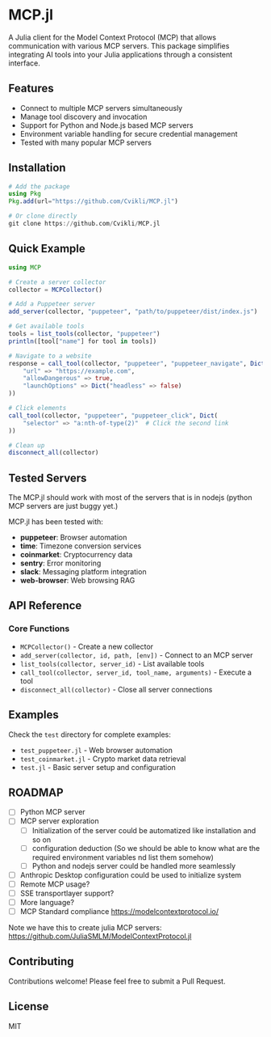 # MCP.jl

A Julia client for the Model Context Protocol (MCP) that allows communication with various MCP servers. This package simplifies integrating AI tools into your Julia applications through a consistent interface.

## Features

- Connect to multiple MCP servers simultaneously
- Manage tool discovery and invocation
- Support for Python and Node.js based MCP servers  
- Environment variable handling for secure credential management
- Tested with many popular MCP servers

## Installation

```julia
# Add the package
using Pkg
Pkg.add(url="https://github.com/Cvikli/MCP.jl")

# Or clone directly
git clone https://github.com/Cvikli/MCP.jl
```

## Quick Example

```julia
using MCP

# Create a server collector
collector = MCPCollector()

# Add a Puppeteer server
add_server(collector, "puppeteer", "path/to/puppeteer/dist/index.js")

# Get available tools
tools = list_tools(collector, "puppeteer")
println([tool["name"] for tool in tools])

# Navigate to a website
response = call_tool(collector, "puppeteer", "puppeteer_navigate", Dict(
    "url" => "https://example.com",
    "allowDangerous" => true,
    "launchOptions" => Dict("headless" => false)
))

# Click elements
call_tool(collector, "puppeteer", "puppeteer_click", Dict(
    "selector" => "a:nth-of-type(2)"  # Click the second link
))

# Clean up
disconnect_all(collector)
```

## Tested Servers

The MCP.jl should work with most of the servers that is in nodejs (python MCP servers are just buggy yet.)

MCP.jl has been tested with:

- **puppeteer**: Browser automation
- **time**: Timezone conversion services
- **coinmarket**: Cryptocurrency data
- **sentry**: Error monitoring
- **slack**: Messaging platform integration
- **web-browser**: Web browsing RAG

## API Reference

### Core Functions

- `MCPCollector()` - Create a new collector
- `add_server(collector, id, path, [env])` - Connect to an MCP server
- `list_tools(collector, server_id)` - List available tools
- `call_tool(collector, server_id, tool_name, arguments)` - Execute a tool
- `disconnect_all(collector)` - Close all server connections

## Examples

Check the `test` directory for complete examples:

- `test_puppeteer.jl` - Web browser automation
- `test_coinmarket.jl` - Crypto market data retrieval
- `test.jl` - Basic server setup and configuration

## ROADMAP

- [ ] Python MCP server
- [ ] MCP server exploration
  - [ ] Initialization of the server could be automatized like installation and so on
  - [ ] configuration deduction (So we should be able to know what are the required environment variables nd list them somehow)
  - [ ] Python and nodejs server could be handled more seamlessly
- [ ] Anthropic Desktop configuration could be used to initialize system
- [ ] Remote MCP usage?
- [ ] SSE transportlayer support?
- [ ] More language? 
- [ ] MCP Standard compliance https://modelcontextprotocol.io/

Note we have this to create julia MCP servers: https://github.com/JuliaSMLM/ModelContextProtocol.jl

## Contributing

Contributions welcome! Please feel free to submit a Pull Request.

## License

MIT
